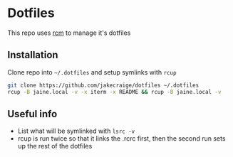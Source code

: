 # Dotfiles

This repo uses [rcm](https://github.com/thoughtbot/rcm) to manage it's dotfiles

## Installation
Clone repo into `~/.dotfiles` and setup symlinks with `rcup`

```sh
git clone https://github.com/jakecraige/dotfiles ~/.dotfiles
rcup -B jaine.local -v -x iterm -x README && rcup -B jaine.local -v
```

## Useful info

- List what will be symlinked with `lsrc -v`
- rcup is run twice so that it links the .rcrc first, then the second run sets
  up the rest of the dotfiles
